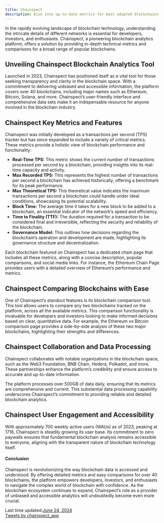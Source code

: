 ```yaml
---
title: Chainspect
description: Dive into up-to-date metrics for most adopted blockchains.
---
```


In the rapidly evolving landscape of blockchain technology, understanding the intricate details of different networks is essential for developers, investors, and enthusiasts. Chainspect, a pioneering blockchain analytics platform, offers a solution by providing in-depth technical metrics and comparisons for a broad range of popular blockchains.

Unveiling Chainspect Blockchain Analytics Tool
----------------------------------------------

Launched in 2023, Chainspect has positioned itself as a vital tool for those seeking transparency and clarity in the blockchain space. With a commitment to delivering unbiased and accessible information, the platform covers over 40 blockchains, including major names such as Ethereum, Bitcoin, Solana, and more. Chainspect’s user-friendly interface and comprehensive data sets make it an indispensable resource for anyone involved in the blockchain industry.

Chainspect Key Metrics and Features
-----------------------------------

Chainspect was initially developed as a transactions per second (TPS) tracker but has since expanded to include a variety of critical metrics. These metrics provide a holistic view of blockchain performance and functionality:

- **Real-Time TPS:** This metric shows the current number of transactions processed per second by a blockchain, providing insights into its real-time capacity and activity.
- **Max Recorded TPS:** This represents the highest number of transactions per second a blockchain has achieved historically, offering a benchmark for its peak performance.
- **Max Theoretical TPS:** This theoretical value indicates the maximum transactions per second a blockchain could handle under ideal conditions, showcasing its potential scalability.
- **Block Time:** The average time it takes for a new block to be added to a blockchain, an essential indicator of the network’s speed and efficiency.
- **Time to Finality (TTF):** The duration required for a transaction to be considered final and irreversible, reflecting the security and reliability of the blockchain.
- **Governance Model:** This outlines how decisions regarding the blockchain’s operation and development are made, highlighting its governance structure and decentralization.

Each blockchain featured on Chainspect has a dedicated chain page that includes all these metrics, along with a concise description, popular comparisons, and social media links. For instance, the Ethereum Chain Page provides users with a detailed overview of Ethereum’s performance and metrics.

Chainspect Comparing Blockchains with Ease
------------------------------------------

One of Chainspect’s standout features is its blockchain comparison tool. This tool allows users to compare any two blockchains tracked on the platform, across all the available metrics. This comparison functionality is invaluable for developers and investors looking to make informed decisions based on clear, quantitative data. For example, the Ethereum vs Bitcoin comparison page provides a side-by-side analysis of these two major blockchains, highlighting their strengths and differences.

Chainspect Collaboration and Data Processing
--------------------------------------------

Chainspect collaborates with notable organizations in the blockchain space, such as the Web3 Foundation, BNB Chain, Hedera, Polkadot, and more. These partnerships enhance the platform’s credibility and ensure access to accurate and up-to-date information.

The platform processes over 500GB of data daily, ensuring that its metrics are comprehensive and current. This substantial data processing capability underscores Chainspect’s commitment to providing reliable and detailed blockchain analytics.

Chainspect User Engagement and Accessibility
--------------------------------------------

With approximately 700 weekly active users (WAUs) as of 2023, peaking at 1716, Chainspect is steadily growing its user base. Its commitment to zero paywalls ensures that fundamental blockchain analysis remains accessible to everyone, aligning with the transparent nature of blockchain technology itself.

#### Conclusion

Chainspect is revolutionizing the way blockchain data is accessed and understood. By offering detailed metrics and easy comparisons for over 40 blockchains, the platform empowers developers, investors, and enthusiasts to navigate the complex world of blockchain with confidence. As the blockchain ecosystem continues to expand, Chainspect’s role as a provider of unbiased and accessible analytics will undoubtedly become even more crucial.

 Last time updated:[June 24, 2024](https://dablock.com/dapps/chainspect/)  
 [Tweets by chainspect\_app](https://twitter.com/chainspect_app%0A?ref_src=twsrc%5Etfw)
